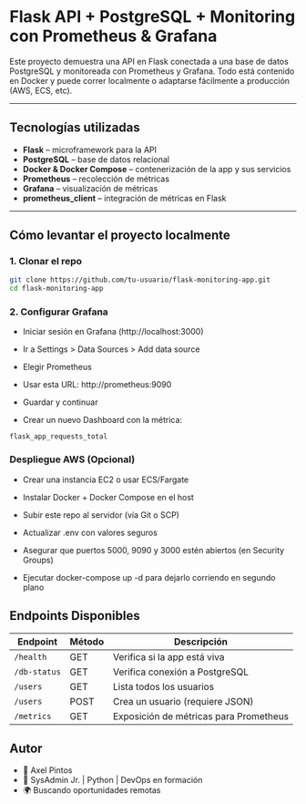 # Flask API + PostgreSQL + Monitoring con Prometheus & Grafana

Este proyecto demuestra una API en Flask conectada a una base de datos PostgreSQL y monitoreada con Prometheus y Grafana. Todo está contenido en Docker y puede correr localmente o adaptarse fácilmente a producción (AWS, ECS, etc).

---

## Tecnologías utilizadas

- **Flask** – microframework para la API
- **PostgreSQL** – base de datos relacional
- **Docker & Docker Compose** – contenerización de la app y sus servicios
- **Prometheus** – recolección de métricas
- **Grafana** – visualización de métricas
- **prometheus_client** – integración de métricas en Flask

---

## Cómo levantar el proyecto localmente

### 1. Clonar el repo

```bash
git clone https://github.com/tu-usuario/flask-monitoring-app.git
cd flask-monitoring-app
```

### 2. Configurar Grafana 

- Iniciar sesión en Grafana (http://localhost:3000)

- Ir a Settings > Data Sources > Add data source

- Elegir Prometheus

- Usar esta URL: http://prometheus:9090

- Guardar y continuar

- Crear un nuevo Dashboard con la métrica:
```
flask_app_requests_total
```

### Despliegue AWS (Opcional)

- Crear una instancia EC2 o usar ECS/Fargate

- Instalar Docker + Docker Compose en el host

- Subir este repo al servidor (vía Git o SCP)

- Actualizar .env con valores seguros

- Asegurar que puertos 5000, 9090 y 3000 estén abiertos (en Security Groups)

- Ejecutar docker-compose up -d para dejarlo corriendo en segundo plano

## Endpoints Disponibles

| Endpoint     | Método | Descripción                            |
| ------------ | ------ | -------------------------------------- |
| `/health`    | GET    | Verifica si la app está viva           |
| `/db-status` | GET    | Verifica conexión a PostgreSQL         |
| `/users`     | GET    | Lista todos los usuarios               |
| `/users`     | POST   | Crea un usuario (requiere JSON)        |
| `/metrics`   | GET    | Exposición de métricas para Prometheus |


## Autor
- 🧠 Axel Pintos
- 💼 SysAdmin Jr. | Python | DevOps en formación
- 🌍 Buscando oportunidades remotas

